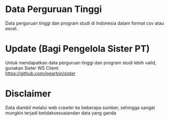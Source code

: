 # Data Perguruan Tinggi
Data perguruan tinggi dan program studi di Indonesia dalam format csv atau excel.

# Update (Bagi Pengelola Sister PT)
Untuk mendapatkan data perguruan tinggi dan program studi lebih valid, gunakan Sister WS Client:  
https://github.com/joearton/sister

# Disclaimer
Data diambil melalui web crawler ke beberapa sumber, sehingga sangat mungkin terjadi ketidaksesuaiandan data yang ganda
